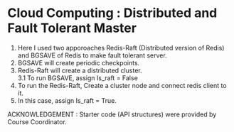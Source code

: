 # Cloud Computing : Distributed and Fault Tolerant Master
1. Here I used two apporoaches Redis-Raft (Distributed version of Redis) and BGSAVE of Redis to make fault tolerant server.
2. BGSAVE will create periodic checkpoints.
3. Redis-Raft will create a distributed cluster.   
3.1 To run BGSAVE, assign Is_raft = False
4. To run the Redis-Raft, Create a cluster node and connect redis client to it.
5. In this case, assign Is_raft = True.

ACKNOWLEDGEMENT : Starter code (API structures) were provided by Course Coordinator.
